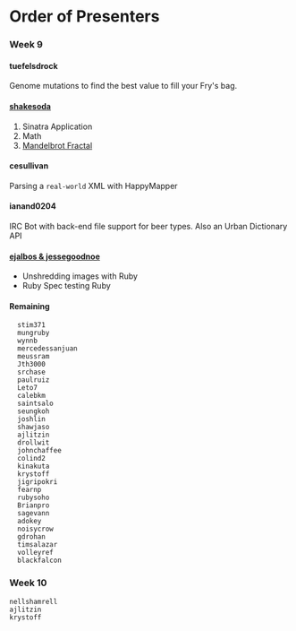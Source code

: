 # Order of Presenters

### Week 9

#### tuefelsdrock

Genome mutations to find the best value to fill your Fry's bag.

#### [shakesoda](http://github.com/shakesoda/week-07-colby)

1. Sinatra Application
2. Math
3. [Mandelbrot Fractal](http://github.com/shakesoda/week-07-colby)

#### cesullivan

Parsing a `real-world` XML with HappyMapper

#### ianand0204

IRC Bot with back-end file support for beer types. Also an Urban Dictionary API

#### [ejalbos & jessegoodnoe](https://github.com/ejalbos/project-ruby-spec)
 
* Unshredding images with Ruby
* Ruby Spec testing Ruby


#### Remaining

      stim371
      mungruby
      wynnb
      mercedessanjuan
      meussram
      Jth3000
      srchase
      paulruiz
      Leto7
      calebkm
      saintsalo
      seungkoh
      joshlin
      shawjaso
      ajlitzin
      drollwit
      johnchaffee
      colind2
      kinakuta
      krystoff
      jigripokri
      fearnp
      rubysoho
      Brianpro
      sagevann
      adokey
      noisycrow
      gdrohan
      timsalazar
      volleyref
      blackfalcon

### Week 10

    nellshamrell
    ajlitzin
    krystoff
